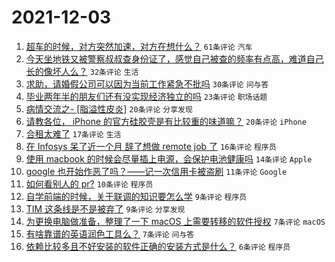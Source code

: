 # 2021-12-03

1. [超车的时候，对方突然加速，对方在想什么？](https://www.v2ex.com/t/819689) `61条评论` `汽车`
1. [今天坐地铁又被警察叔叔查身份证了，感觉自己被查的频率有点高，难道自己长的像坏人么？](https://www.v2ex.com/t/819708) `32条评论` `生活`
1. [求助，请婚假公司可以因为当前工作紧急不批吗](https://www.v2ex.com/t/819693) `30条评论` `问与答`
1. [毕业两年半的朋友们还有没实现经济独立的吗](https://www.v2ex.com/t/819698) `23条评论` `职场话题`
1. [病情交流之- [脂溢性皮炎]](https://www.v2ex.com/t/819715) `20条评论` `分享发现`
1. [请教各位， iPhone 的官方硅胶壳是有比较重的味道嘛？](https://www.v2ex.com/t/819694) `20条评论` `iPhone`
1. [合租太难了](https://www.v2ex.com/t/819707) `17条评论` `生活`
1. [在 Infosys 呆了近一个月 辞了想做 remote job 了](https://www.v2ex.com/t/819690) `16条评论` `程序员`
1. [使用 macbook 的时候会尽量插上电源，会保护电池健康吗](https://www.v2ex.com/t/819704) `14条评论` `Apple`
1. [google 也开始作恶了吗？——记一次信用卡被盗刷](https://www.v2ex.com/t/819684) `11条评论` `Google`
1. [如何看别人的 pr?](https://www.v2ex.com/t/819688) `10条评论` `程序员`
1. [自学前端的时候，关于联调的知识要怎么学](https://www.v2ex.com/t/819718) `9条评论` `程序员`
1. [TIM 这条线是不是被弃了](https://www.v2ex.com/t/819705) `9条评论` `分享发现`
1. [为更换电脑做准备，整理了一下 macOS 上需要转移的软件授权](https://www.v2ex.com/t/819713) `7条评论` `macOS`
1. [有啥靠谱的英语润色工具么？](https://www.v2ex.com/t/819695) `7条评论` `问与答`
1. [依赖比较多且不好安装的软件正确的安装方式是什么？](https://www.v2ex.com/t/819710) `6条评论` `程序员`
